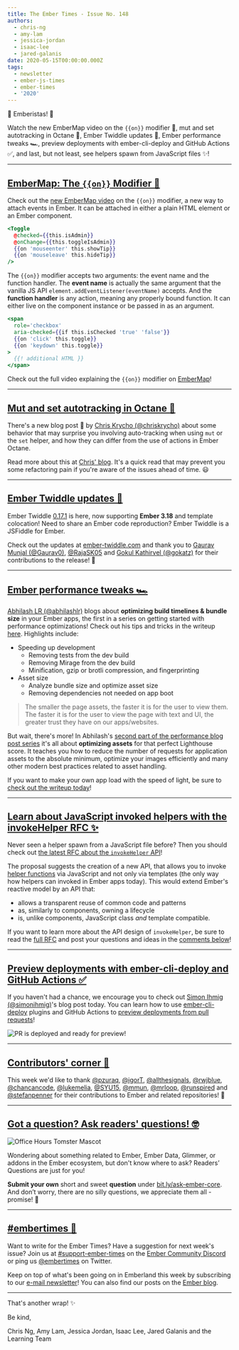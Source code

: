 ```yaml
---
title: The Ember Times - Issue No. 148
authors:
  - chris-ng
  - amy-lam
  - jessica-jordan
  - isaac-lee
  - jared-galanis
date: 2020-05-15T00:00:00.000Z
tags:
  - newsletter
  - ember-js-times
  - ember-times
  - '2020'
---
```



👋 Emberistas! 🐹

Watch the new EmberMap video on the `{{on}}` modifier 🔦,
mut and set autotracking in Octane 📖,
Ember Twiddle updates 🌟,
Ember performance tweaks 🏎,
preview deployments with ember-cli-deploy and GitHub Actions ✅,
and last, but not least, see helpers spawn from JavaScript files ✨!

<!-- READMORE -->

---

## [EmberMap: The `{{on}}` Modifier 🔦](https://embermap.com/topics/what-s-new-in-ember/the-on-modifier-3-11)

Check out the [new EmberMap video](https://twitter.com/ember_map/status/1255510563163197442) on the `{{on}}` modifier, a new way to attach events in Ember. It can be attached in either a plain HTML element or an Ember component.

```hbs
<Toggle
  @checked={{this.isAdmin}}
  @onChange={{this.toggleIsAdmin}}
  {{on 'mouseenter' this.showTip}}
  {{on 'mouseleave' this.hideTip}}
/>
```

The `{{on}}` modifier accepts two arguments: the event name and the function handler. The **event name** is actually the same argument that the vanilla JS API `element.addEventListener(eventName)` accepts. And the **function handler** is any action, meaning any properly bound function. It can either live on the component instance or be passed in as an argument.

```hbs
<span
  role='checkbox'
  aria-checked={{if this.isChecked 'true' 'false'}}
  {{on 'click' this.toggle}}
  {{on 'keydown' this.toggle}}
>
  {{! additional HTML }}
</span>
```

Check out the full video explaining the `{{on}}` modifier on [EmberMap](https://embermap.com/topics/what-s-new-in-ember/the-on-modifier-3-11)!

---

## [Mut and set autotracking in Octane 📖](https://v5.chriskrycho.com/journal/mut-and-set-and-auto-tracking-in-ember-octane/)

There's a new blog post 🎉 by [Chris Krycho (@chriskrycho)](https://github.com/chriskrycho) about some behavior that may surprise you involving auto-tracking when using `mut` or the `set` helper, and how they can differ from the use of actions in Ember Octane.

Read more about this at [Chris' blog](https://v5.chriskrycho.com/journal/mut-and-set-and-auto-tracking-in-ember-octane/). It's a quick read that may prevent you some refactoring pain if you're aware of the issues ahead of time. 😃 

---

## [Ember Twiddle updates 🌟](https://twitter.com/gaurav9576/status/1259933735442698242)

Ember Twiddle [0.17.1](https://github.com/ember-cli/ember-twiddle/releases/tag/v0.17.1) is here, now supporting **Ember 3.18** and template colocation! Need to share an Ember code reproduction? Ember Twiddle is a JSFiddle for Ember. 

Check out the updates at [ember-twiddle.com](https://t.co/PMkoyGsnSv?amp=1) and thank you to [Gaurav Munjal (@Gaurav0)](https://github.com/Gaurav0), [@RajaSK05](https://github.com/RajaSK05) and [Gokul Kathirvel
(@gokatz)](https://github.com/gokatz) for their contributions to the release! 👏

---

## [Ember performance tweaks 🏎](https://abhilashlr.in/ember-performance-tweaks-part-1)

[Abhilash LR (@abhilashlr)](https://github.com/abhilashlr) blogs about **optimizing build timelines & bundle size** in your Ember apps, the first in a series on getting started with performance optimizations! Check out his tips and tricks in the writeup [here](https://abhilashlr.in/ember-performance-tweaks-part-1). Highlights include:

* Speeding up development
  * Removing tests from the dev build
  * Removing Mirage from the dev build
  * Minification, gzip or brotli compression, and fingerprinting
* Asset size
  * Analyze bundle size and optimize asset size
  * Removing dependencies not needed on app boot

> The smaller the page assets, the faster it is for the user to view them. The faster it is for the user to view the page with text and UI, the greater trust they have on our apps/websites.

But wait, there's more! In Abhilash's [second part of the performance blog post series](https://abhilashlr.in/ember-performance-tweaks-part-2) it's all about **optimizing assets** for that perfect Lighthouse score. It teaches you how to reduce the number of requests for application assets to the absolute minimum, optimize your images efficiently and many other modern best practices related to asset handling.

If you want to make your own app load with the speed of light, be sure to [check out the writeup today](https://abhilashlr.in/ember-performance-tweaks-part-2)!

---

## [Learn about JavaScript invoked helpers with the invokeHelper RFC ✨](https://github.com/emberjs/rfcs/pull/626)

Never seen a helper spawn from a JavaScript file before? Then you should check out [the latest RFC about the `invokeHelper` API](https://github.com/emberjs/rfcs/pull/626)!

The proposal suggests the creation of a new API, that allows you to invoke [helper functions](https://guides.emberjs.com/release/components/helper-functions/) via JavaScript and not only via templates (the only way how helpers can invoked in Ember apps today).
This would extend Ember's reactive model by an API that:

* allows a transparent reuse of common code and patterns
* as, similarly to components, owning a lifecycle
* is, unlike components, JavaScript class _and_ template compatible.

If you want to learn more about the API design of `invokeHelper`, be sure to read the [full RFC](https://github.com/emberjs/rfcs/blob/invoke-helper/text/0626-invoke-helper.md) and post your questions and ideas in the [comments below](https://github.com/emberjs/rfcs/pull/626)!

---

## [Preview deployments with ember-cli-deploy and GitHub Actions ✅](https://www.kaliber5.de/en/blog/preview-deployments-with-ember-cli-deploy-and-github-actions/)

If you haven't had a chance, we encourage you to check out [Simon Ihmig (@simonihmig)](https://github.com/simonihmig)'s blog post today. You can learn how to use [ember-cli-deploy](http://ember-cli-deploy.com/) plugins and GitHub Actions to [preview deployments from pull requests](https://www.kaliber5.de/en/blog/preview-deployments-with-ember-cli-deploy-and-github-actions/)!

![PR is deployed and ready for preview!](https://www.kaliber5.de/assets/images/gh-deployment-comment.png)

---

## [Contributors' corner 👏](https://guides.emberjs.com/release/contributing/repositories/)

<p>This week we'd like to thank <a href="https://github.com/pzuraq" target="gh-user">@pzuraq</a>, <a href="https://github.com/igorT" target="gh-user">@igorT</a>, <a href="https://github.com/allthesignals" target="gh-user">@allthesignals</a>, <a href="https://github.com/rwjblue" target="gh-user">@rwjblue</a>, <a href="https://github.com/chancancode" target="gh-user">@chancancode</a>, <a href="https://github.com/lukemelia" target="gh-user">@lukemelia</a>, <a href="https://github.com/SYU15" target="gh-user">@SYU15</a>, <a href="https://github.com/mmun" target="gh-user">@mmun</a>, <a href="https://github.com/mrloop" target="gh-user">@mrloop</a>, <a href="https://github.com/runspired" target="gh-user">@runspired</a> and <a href="https://github.com/stefanpenner" target="gh-user">@stefanpenner</a>  for their contributions to Ember and related repositories! 💖</p>

---

## [Got a question? Ask readers' questions! 🤓](https://docs.google.com/forms/d/e/1FAIpQLScqu7Lw_9cIkRtAiXKitgkAo4xX_pV1pdCfMJgIr6Py1V-9Og/viewform)

<div class="blog-row">
  <img class="float-right small transparent padded" alt="Office Hours Tomster Mascot" title="Readers' Questions" src="/images/tomsters/officehours.png" />

  <p>Wondering about something related to Ember, Ember Data, Glimmer, or addons in the Ember ecosystem, but don't know where to ask? Readers’ Questions are just for you!</p>

  <p><strong>Submit your own</strong> short and sweet <strong>question</strong> under <a href="https://bit.ly/ask-ember-core" target="rq">bit.ly/ask-ember-core</a>. And don’t worry, there are no silly questions, we appreciate them all - promise! 🤞</p>
</div>

---

## [#embertimes 📰](https://blog.emberjs.com/tags/newsletter.html)

Want to write for the Ember Times? Have a suggestion for next week's issue? Join us at [#support-ember-times](https://discordapp.com/channels/480462759797063690/485450546887786506) on the [Ember Community Discord](https://discordapp.com/invite/zT3asNS) or ping us [@embertimes](https://twitter.com/embertimes) on Twitter.

Keep on top of what's been going on in Emberland this week by subscribing to our [e-mail newsletter](https://the-emberjs-times.ongoodbits.com/)! You can also find our posts on the [Ember blog](https://emberjs.com/blog/tags/newsletter.html).

---

That's another wrap! ✨

Be kind,

Chris Ng, Amy Lam, Jessica Jordan, Isaac Lee, Jared Galanis and the Learning Team
